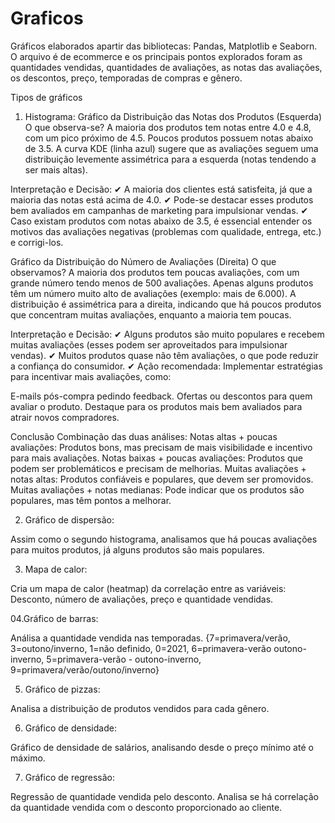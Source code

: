 # Graficos
Gráficos elaborados apartir das bibliotecas: Pandas, Matplotlib e Seaborn.
O arquivo é de ecommerce e os principais pontos explorados foram as quantidades vendidas, quantidades de avaliações, as notas das avaliações, os descontos, preço, temporadas de compras e gênero.

Tipos de gráficos

01. Histograma:
Gráfico da Distribuição das Notas dos Produtos (Esquerda)
O que observa-se?
A maioria dos produtos tem notas entre 4.0 e 4.8, com um pico próximo de 4.5.
Poucos produtos possuem notas abaixo de 3.5.
A curva KDE (linha azul) sugere que as avaliações seguem uma distribuição levemente assimétrica para a esquerda (notas tendendo a ser mais altas).

Interpretação e Decisão:
✔ A maioria dos clientes está satisfeita, já que a maioria das notas está acima de 4.0.
✔ Pode-se destacar esses produtos bem avaliados em campanhas de marketing para impulsionar vendas.
✔ Caso existam produtos com notas abaixo de 3.5, é essencial entender os motivos das avaliações negativas (problemas com qualidade, entrega, etc.) e corrigi-los.

Gráfico da Distribuição do Número de Avaliações (Direita)
O que observamos?
A maioria dos produtos tem poucas avaliações, com um grande número tendo menos de 500 avaliações.
Apenas alguns produtos têm um número muito alto de avaliações (exemplo: mais de 6.000).
A distribuição é assimétrica para a direita, indicando que há poucos produtos que concentram muitas avaliações, enquanto a maioria tem poucas.

Interpretação e Decisão:
✔ Alguns produtos são muito populares e recebem muitas avaliações (esses podem ser aproveitados para impulsionar vendas).
✔ Muitos produtos quase não têm avaliações, o que pode reduzir a confiança do consumidor.
✔ Ação recomendada: Implementar estratégias para incentivar mais avaliações, como:

E-mails pós-compra pedindo feedback.
Ofertas ou descontos para quem avaliar o produto.
Destaque para os produtos mais bem avaliados para atrair novos compradores.

Conclusão
Combinação das duas análises:
Notas altas + poucas avaliações: Produtos bons, mas precisam de mais visibilidade e incentivo para mais avaliações.
Notas baixas + poucas avaliações: Produtos que podem ser problemáticos e precisam de melhorias.
Muitas avaliações + notas altas: Produtos confiáveis e populares, que devem ser promovidos.
Muitas avaliações + notas medianas: Pode indicar que os produtos são populares, mas têm pontos a melhorar.

02. Gráfico de dispersão:

Assim como o segundo histograma, analisamos que há poucas avaliações para muitos produtos, já alguns produtos são mais populares.

03. Mapa de calor:

Cria um mapa de calor (heatmap) da correlação entre as variáveis: Desconto, número de avaliações, preço e quantidade vendidas.

04.Gráfico de barras:

Análisa a quantidade vendida nas temporadas. {7=primavera/verão, 3=outono/inverno, 1=não definido, 0=2021, 6=primavera-verão outono-inverno, 5=primavera-verão - outono-inverno, 9=primavera/verão/outono/inverno}

05. Gráfico de pizzas:

Analisa a distribuição de produtos vendidos para cada gênero.

06. Gráfico de densidade:

Gráfico de densidade de salários, analisando desde o preço mínimo até o máximo.

07. Gráfico de regressão:

Regressão de quantidade vendida pelo desconto. Analisa se há correlação da quantidade vendida com o desconto proporcionado ao cliente.


